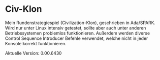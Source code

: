 # Civ-Klon
Mein Rundenstrategiespiel (Civilization-Klon), geschrieben in Ada/SPARK.
Wird nur unter Linux intensiv getestet, sollte aber auch unter anderen Betriebssystemen problemlos funktionieren. Außerdem werden diverse Control Sequence Introducer Befehle verwendet, welche nicht in jeder Konsole korrekt funktionieren.

Aktuelle Version: 0.00.6430
